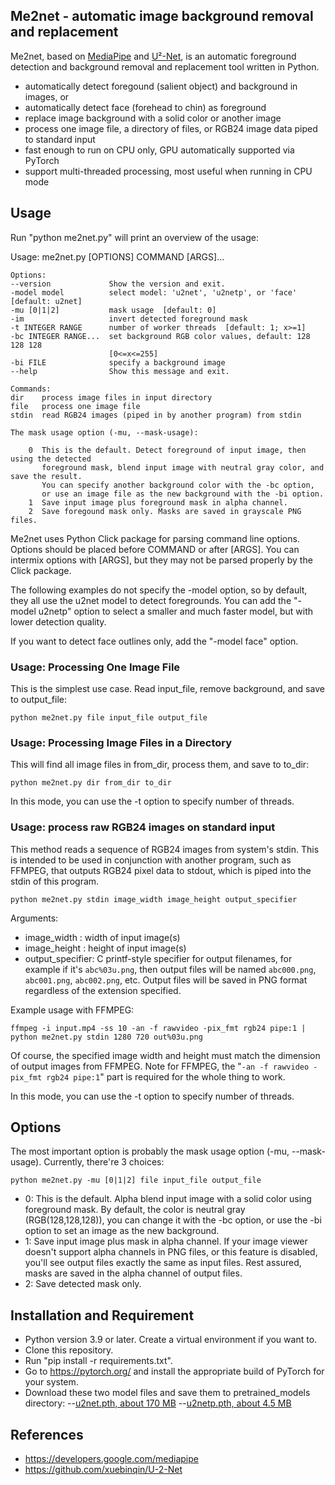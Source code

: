 ## Me2net - automatic image background removal and replacement

Me2net, based on [MediaPipe](https://developers.google.com/mediapipe "MediaPipe") and [U²-Net](https://github.com/xuebinqin/U-2-Net "u2net"), is an automatic foreground detection and background removal and replacement tool written in Python. 

- automatically detect foregound (salient object) and background in images, or
- automatically detect face (forehead to chin) as foreground
- replace image background with a solid color or another image
- process one image file, a directory of files, or RGB24 image data piped to standard input
- fast enough to run on CPU only, GPU automatically supported via PyTorch
- support multi-threaded processing, most useful when running in CPU mode

## Usage

Run "python me2net.py" will print an overview of the usage:

Usage: me2net.py [OPTIONS] COMMAND [ARGS]...

	Options:
	--version             Show the version and exit.
	-model model          select model: 'u2net', 'u2netp', or 'face'  [default: u2net]
	-mu [0|1|2]           mask usage  [default: 0]
	-im                   invert detected foreground mask
	-t INTEGER RANGE      number of worker threads  [default: 1; x>=1]
	-bc INTEGER RANGE...  set background RGB color values, default: 128 128 128
 						  [0<=x<=255]
	-bi FILE              specify a background image
	--help                Show this message and exit.

	Commands:
	dir    process image files in input directory
	file   process one image file
	stdin  read RGB24 images (piped in by another program) from stdin

	The mask usage option (-mu, --mask-usage):

		0  This is the default. Detect foreground of input image, then using the detected
		   foreground mask, blend input image with neutral gray color, and save the result.
		   You can specify another background color with the -bc option,
		   or use an image file as the new background with the -bi option.
		1  Save input image plus foreground mask in alpha channel.
		2  Save foregound mask only. Masks are saved in grayscale PNG files.


Me2net uses Python Click package for parsing command line options. Options should be placed 
before COMMAND or after [ARGS]. You can intermix options with [ARGS], but they
may not be parsed properly by the Click package.

The following examples do not specify the -model option, so by default, they all use the u2net model
to detect foregrounds. You can add the "-model u2netp" option to select a smaller and much faster
model, but with lower detection quality.

If you want to detect face outlines only, add the "-model face" option.

### Usage: Processing One Image File
This is the simplest use case. Read input_file, remove background, and save to output_file:

    python me2net.py file input_file output_file

### Usage: Processing Image Files in a Directory

This will find all image files in from_dir, process them, and save to to_dir:

	python me2net.py dir from_dir to_dir

In this mode, you can use the -t option to specify number of threads.

### Usage: process raw RGB24 images on standard input

This method reads a sequence of RGB24 images from system's stdin. This is intended to be used in conjunction with another program, such as FFMPEG, that outputs RGB24 pixel data to stdout, which is piped into the stdin of this program.

	python me2net.py stdin image_width image_height output_specifier

Arguments:

- image_width : width of input image(s)
- image_height : height of input image(s)
- output_specifier: C printf-style specifier for output filenames, for example if it's `abc%03u.png`, then output files will be named `abc000.png`, `abc001.png`, `abc002.png`, etc. Output files will be saved in PNG format regardless of the extension specified.

Example usage with FFMPEG:

	ffmpeg -i input.mp4 -ss 10 -an -f rawvideo -pix_fmt rgb24 pipe:1 | python me2net.py stdin 1280 720 out%03u.png

Of course, the specified image width and height must match the dimension of output images from FFMPEG. Note for FFMPEG, the "`-an -f rawvideo -pix_fmt rgb24 pipe:1`" part is required for the whole thing to work.

In this mode, you can use the -t option to specify number of threads.

## Options

The most important option is probably the mask usage option (-mu, --mask-usage). Currently, there're 3 choices:

	python me2net.py -mu [0|1|2] file input_file output_file

* 0:  This is the default. Alpha blend input image with a solid color using foreground mask.
By default, the color is neutral gray (RGB(128,128,128)), you can change it with the -bc option,
or use the -bi option to set an image as the new background.
* 1:  Save input image plus mask in alpha channel. If your image viewer doesn't support alpha channels in PNG files, or this feature is disabled, you'll see output files exactly the same as input files. Rest assured, masks are saved in the alpha channel of output files.
* 2:  Save detected mask only.

## Installation and Requirement

- Python version 3.9 or later. Create a virtual environment if you want to.
- Clone this repository.
- Run "pip install -r requirements.txt".
- Go to https://pytorch.org/ and install the appropriate build of PyTorch for your system.
- Download these two model files and save them to pretrained_models directory:
--[u2net.pth, about 170 MB](https://drive.google.com/file/d/1ao1ovG1Qtx4b7EoskHXmi2E9rp5CHLcZ/view "u2net.pth")
--[u2netp.pth, about 4.5 MB](https://drive.google.com/file/d/1rbSTGKAE-MTxBYHd-51l2hMOQPT_7EPy/view "u2netp.pth")

## References

- https://developers.google.com/mediapipe
- https://github.com/xuebinqin/U-2-Net

